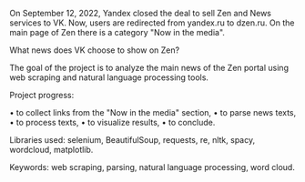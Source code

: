 On September 12, 2022, Yandex closed the deal to sell Zen and News services to VK. Now, users are redirected from yandex.ru to dzen.ru. On the main page of Zen there is a category "Now in the media".

What news does VK choose to show on Zen?

The goal of the project is to analyze the main news of the Zen portal using web scraping and natural language processing tools.

Project progress:

•	to collect links from the "Now in the media" section,
•	to parse news texts,
•	to process texts,
•	to visualize results,
•	to conclude.

Libraries used: selenium, BeautifulSoup, requests, re, nltk, spacy, wordcloud, matplotlib.

Keywords: web scraping, parsing, natural language processing, word cloud.
